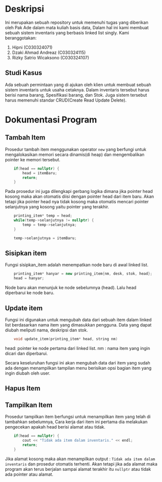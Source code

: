 # Deskripsi
Ini merupakan sebuah repository untuk memenuhi tugas yang diberikan oleh Pak Ade dalam mata kuliah basis data, Dalam hal ini kami membuat sebuah sistem inventaris yang berbasis linked list singly. Kami beranggotakan:
1. Hipni (C030324071)
2. Dzaki Ahmad Andreaz (C030324115)
3. Rizky Satrio Wicaksono (C030324107)

## Studi Kasus
Ada sebuah permintaan yang di ajukan oleh klien untuk membuat sebuah sistem inventaris untuk usaha cetaknya. Dalam inventaris tersebut harus berisi nama barang, Spesifikasi barang, dan Stok. Juga sistem tersebut harus memenuhi standar CRUD(Create Read Update Delete).

# Dokumentasi Program

## Tambah Item
Prosedur tambah item menggunakan operator `new` yang berfungi untuk mengalokasikan memori secara dinamis(di heap) dan mengembalikan pointer ke memori tersebut.
```cpp
    if(head == nullptr) {
        head = itemBaru;
        return;
    } 
```
Pada prosedur ini juga dilengkapi gerbang logika dimana jika pointer head kosong maka akan otomatis diisi dengan pointer head dari item baru. Akan tetapi jika pointer head nya tidak kosong maka otomatis mencari pointer selanjutnya yang kosong yaitu pointer yang terakhir.
```cpp
    printing_item* temp = head;
    while(temp->selanjutnya != nullptr) {
        temp = temp->selanjutnya;
    }

    temp->selanjutnya = itemBaru;
```

## Sisipkan item
Fungsi sisipkan_item adalah menempatkan node baru di awal linked list.
```cpp
    printing_item* hanyar = new printing_item{nm, desk, stok, head};
    head = hanyar;
```
Node baru akan menunjuk ke node sebelumnya (head). Lalu head diperbarui ke node baru.

## Update item
Fungsi ini digunakan untuk mengubah data dari sebuah item dalam linked list berdasarkan nama item yang dimasukkan pengguna. Data yang dapat diubah meliputi nama, deskripsi dan stok.
```cpp
    void update_item(printing_item* head, string nm)
```
head: pointer ke node pertama dari linked list.
nm  : nama item yang ingin dicari dan diperbarui.

Secara keseluruhan fungsi ini akan mengubah data dari item yang sudah ada dengan menampilkan tampilan menu berisikan opsi bagian item yang ingin diubah oleh user.

## Hapus Item

## Tampilkan Item
Prosedur tampilkan item berfungsi untuk menampilkan item yang telah di tambahkan sebelumnya, Cara kerja dari item ini pertama dia melakukan pengecekan apakah head berisi alamat atau tidak.
```cpp
    if(head == nullptr) {
        cout << "Tidak ada item dalam inventaris." << endl;
        return;
    }
```
Jika alamat kosong maka akan menampilkan output : `Tidak ada item dalam inventaris` dan prosedur otomatis terhenti. Akan tetapi jika ada alamat maka program akan terus berjalan sampai alamat terakhir itu `nullptr` atau tidak ada pointer atau alamat.